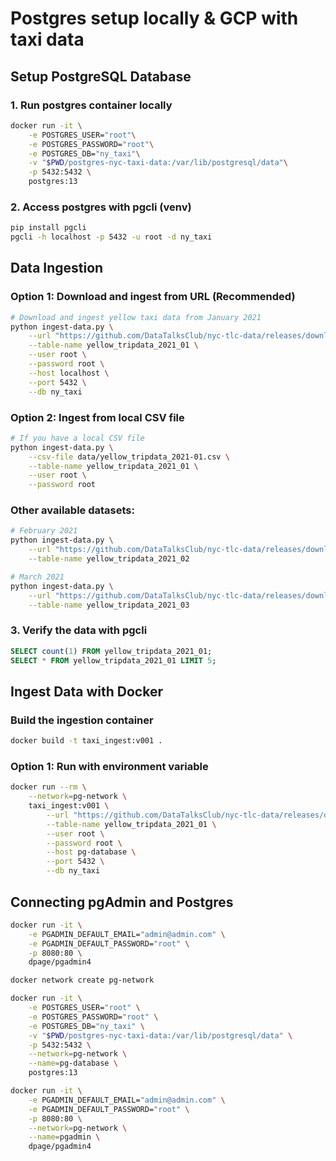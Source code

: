 # Postgres setup locally & GCP with taxi data

## Setup PostgreSQL Database

### 1. Run postgres container locally
```bash
docker run -it \
    -e POSTGRES_USER="root"\
    -e POSTGRES_PASSWORD="root"\
    -e POSTGRES_DB="ny_taxi"\
    -v "$PWD/postgres-nyc-taxi-data:/var/lib/postgresql/data"\
    -p 5432:5432 \
    postgres:13
```

### 2. Access postgres with pgcli (venv)
```bash
pip install pgcli
pgcli -h localhost -p 5432 -u root -d ny_taxi
```

## Data Ingestion

### Option 1: Download and ingest from URL (Recommended)
```bash
# Download and ingest yellow taxi data from January 2021
python ingest-data.py \
    --url "https://github.com/DataTalksClub/nyc-tlc-data/releases/download/yellow/yellow_tripdata_2021-01.csv.gz" \
    --table-name yellow_tripdata_2021_01 \
    --user root \
    --password root \
    --host localhost \
    --port 5432 \
    --db ny_taxi
```

### Option 2: Ingest from local CSV file
```bash
# If you have a local CSV file
python ingest-data.py \
    --csv-file data/yellow_tripdata_2021-01.csv \
    --table-name yellow_tripdata_2021_01 \
    --user root \
    --password root
```

### Other available datasets:
```bash
# February 2021
python ingest-data.py \
    --url "https://github.com/DataTalksClub/nyc-tlc-data/releases/download/yellow/yellow_tripdata_2021-02.csv.gz" \
    --table-name yellow_tripdata_2021_02

# March 2021
python ingest-data.py \
    --url "https://github.com/DataTalksClub/nyc-tlc-data/releases/download/yellow/yellow_tripdata_2021-03.csv.gz" \
    --table-name yellow_tripdata_2021_03
```

### 3. Verify the data with pgcli
```sql
SELECT count(1) FROM yellow_tripdata_2021_01;
SELECT * FROM yellow_tripdata_2021_01 LIMIT 5;
```

## Ingest Data with Docker

### Build the ingestion container
```bash
docker build -t taxi_ingest:v001 .
```

### Option 1: Run with environment variable
```bash
docker run --rm \
    --network=pg-network \
    taxi_ingest:v001 \
        --url "https://github.com/DataTalksClub/nyc-tlc-data/releases/download/yellow/yellow_tripdata_2021-01.csv.gz" \
        --table-name yellow_tripdata_2021_01 \
        --user root \
        --password root \
        --host pg-database \
        --port 5432 \
        --db ny_taxi
```

## Connecting pgAdmin and Postgres
```bash
docker run -it \
    -e PGADMIN_DEFAULT_EMAIL="admin@admin.com" \
    -e PGADMIN_DEFAULT_PASSWORD="root" \
    -p 8080:80 \
    dpage/pgadmin4
```

```bash
docker network create pg-network
```

```bash
docker run -it \
    -e POSTGRES_USER="root" \
    -e POSTGRES_PASSWORD="root" \
    -e POSTGRES_DB="ny_taxi" \
    -v "$PWD/postgres-nyc-taxi-data:/var/lib/postgresql/data" \
    -p 5432:5432 \
    --network=pg-network \
    --name=pg-database \
    postgres:13
```

```bash
docker run -it \
    -e PGADMIN_DEFAULT_EMAIL="admin@admin.com" \
    -e PGADMIN_DEFAULT_PASSWORD="root" \
    -p 8080:80 \
    --network=pg-network \
    --name=pgadmin \
    dpage/pgadmin4
```